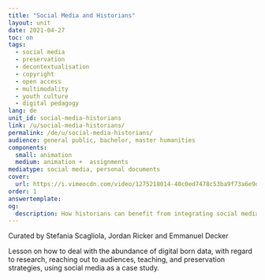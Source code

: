 ```yaml
---
title: "Social Media and Historians"
layout: unit
date: 2021-04-27
toc: on
tags:
  - social media
  - preservation
  - decontextualisation
  - copyright
  - open access
  - multimodality
  - youth culture
  - digital pedagogy
lang: de
unit_id: social-media-historians
link: /u/social-media-historians/
permalink: /de/u/social-media-historians/
audience: general public, bachelor, master humanities
components:
  small: animation
  medium: animation +  assignments
mediatype: social media, personal documents
cover:
  url: https://i.vimeocdn.com/video/1275218014-40c0ed7478c53ba9f73a6e9d4edc277e26a2bb8d775e9b957?mw=700&mh=394
order: 1
answertemplate:
og:
  description: How historians can benefit from integrating social media in teaching and research
---
```

Curated by Stefania Scagliola, Jordan Ricker and Emmanuel Decker

Lesson on how to deal with the abundance of digital born data, with regard to research, reaching out to audiences, teaching, and preservation strategies, using social media as a case study.

<!-- more -->
